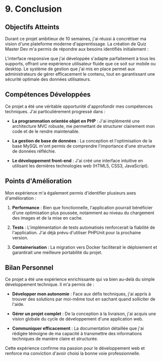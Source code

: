 # 9. Conclusion

## Objectifs Atteints
Durant ce projet ambitieux de 10 semaines, j'ai réussi à concrétiser ma vision d'une plateforme moderne d'apprentissage. La création de Quiz Master Dev m'a permis de répondre aux besoins identifiés initialement :

L'interface responsive que j'ai développée s'adapte parfaitement à tous les supports, offrant une expérience utilisateur fluide que ce soit sur mobile ou desktop. Le système de gestion que j'ai mis en place permet aux administrateurs de gérer efficacement le contenu, tout en garantissant une sécurité optimale des données utilisateurs.

## Compétences Développées
Ce projet a été une véritable opportunité d'approfondir mes compétences techniques. J'ai particulièrement progressé dans :

- **La programmation orientée objet en PHP** : J'ai implémenté une architecture MVC robuste, me permettant de structurer clairement mon code et de le rendre maintenable.
  
- **La gestion de base de données** : La conception et l'optimisation de la base MySQL m'ont permis de comprendre l'importance d'une structure de données réfléchie.

- **Le développement front-end** : J'ai créé une interface intuitive en utilisant les dernières technologies web (HTML5, CSS3, JavaScript).

## Points d'Amélioration
Mon expérience m'a également permis d'identifier plusieurs axes d'amélioration :

1. **Performance** : Bien que fonctionnelle, l'application pourrait bénéficier d'une optimisation plus poussée, notamment au niveau du chargement des images et de la mise en cache.

2. **Tests** : L'implémentation de tests automatisés renforcerait la fiabilité de l'application. J'ai déjà prévu d'utiliser PHPUnit pour la prochaine version.

3. **Containerisation** : La migration vers Docker faciliterait le déploiement et garantirait une meilleure portabilité du projet.

## Bilan Personnel
Ce projet a été une expérience enrichissante qui va bien au-delà du simple développement technique. Il m'a permis de :

- **Développer mon autonomie** : Face aux défis techniques, j'ai appris à trouver des solutions par moi-même tout en sachant quand solliciter de l'aide.

- **Gérer un projet complet** : De la conception à la livraison, j'ai acquis une vision globale du cycle de développement d'une application web.

- **Communiquer efficacement** : La documentation détaillée que j'ai rédigée témoigne de ma capacité à transmettre des informations techniques de manière claire et structurée.

Cette expérience confirme ma passion pour le développement web et renforce ma conviction d'avoir choisi la bonne voie professionnelle.